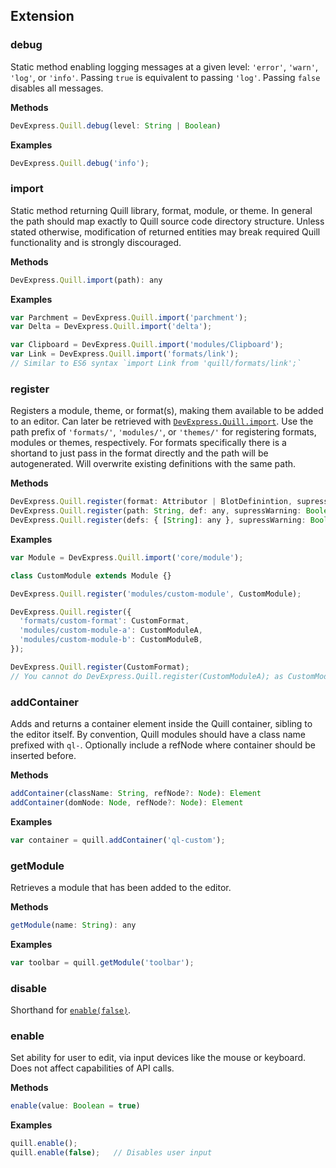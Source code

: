 ## Extension

### debug

Static method enabling logging messages at a given level: `'error'`, `'warn'`, `'log'`, or `'info'`. Passing `true` is equivalent to passing `'log'`. Passing `false` disables all messages.

**Methods**

```javascript
DevExpress.Quill.debug(level: String | Boolean)
```

**Examples**

```javascript
DevExpress.Quill.debug('info');
```

### import

Static method returning Quill library, format, module, or theme. In general the path should map exactly to Quill source code directory structure. Unless stated otherwise, modification of returned entities may break required Quill functionality and is strongly discouraged.

**Methods**

```javascript
DevExpress.Quill.import(path): any
```

**Examples**

```javascript
var Parchment = DevExpress.Quill.import('parchment');
var Delta = DevExpress.Quill.import('delta');

var Clipboard = DevExpress.Quill.import('modules/Clipboard');
var Link = DevExpress.Quill.import('formats/link');
// Similar to ES6 syntax `import Link from 'quill/formats/link';`
```

### register

Registers a module, theme, or format(s), making them available to be added to an editor. Can later be retrieved with [`DevExpress.Quill.import`](#import). Use the path prefix of `'formats/'`, `'modules/'`, or `'themes/'` for registering formats, modules or themes, respectively. For formats specifically there is a shortand to just pass in the format directly and the path will be autogenerated. Will overwrite existing definitions with the same path.

**Methods**

```javascript
DevExpress.Quill.register(format: Attributor | BlotDefinintion, supressWarning: Boolean = false)
DevExpress.Quill.register(path: String, def: any, supressWarning: Boolean = false)
DevExpress.Quill.register(defs: { [String]: any }, supressWarning: Boolean = false)
```

**Examples**

```javascript
var Module = DevExpress.Quill.import('core/module');

class CustomModule extends Module {}

DevExpress.Quill.register('modules/custom-module', CustomModule);
```

```javascript
DevExpress.Quill.register({
  'formats/custom-format': CustomFormat,
  'modules/custom-module-a': CustomModuleA,
  'modules/custom-module-b': CustomModuleB,
});

DevExpress.Quill.register(CustomFormat);
// You cannot do DevExpress.Quill.register(CustomModuleA); as CustomModuleA is not a format
```

### addContainer

Adds and returns a container element inside the Quill container, sibling to the editor itself. By convention, Quill modules should have a class name prefixed with `ql-`. Optionally include a refNode where container should be inserted before.

**Methods**

```javascript
addContainer(className: String, refNode?: Node): Element
addContainer(domNode: Node, refNode?: Node): Element
```

**Examples**

```javascript
var container = quill.addContainer('ql-custom');
```


### getModule

Retrieves a module that has been added to the editor.

**Methods**

```javascript
getModule(name: String): any
```

**Examples**

```javascript
var toolbar = quill.getModule('toolbar');
```


### disable

Shorthand for [`enable(false)`](#enable).


### enable

Set ability for user to edit, via input devices like the mouse or keyboard. Does not affect capabilities of API calls.

**Methods**

```javascript
enable(value: Boolean = true)
```

**Examples**

```javascript
quill.enable();
quill.enable(false);   // Disables user input
```

